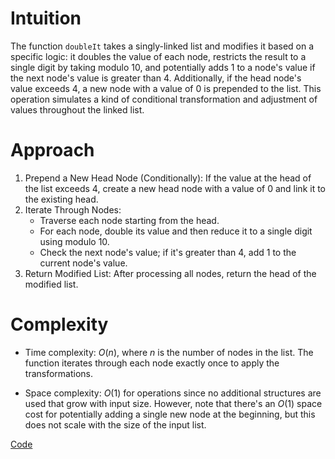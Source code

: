 # Intuition
The function `doubleIt` takes a singly-linked list and modifies it based on a specific logic: it doubles the value of each node, restricts the result to a single digit by taking modulo 10, and potentially adds 1 to a node's value if the next node's value is greater than 4. Additionally, if the head node's value exceeds 4, a new node with a value of 0 is prepended to the list. This operation simulates a kind of conditional transformation and adjustment of values throughout the linked list.

# Approach
1. Prepend a New Head Node (Conditionally): If the value at the head of the list exceeds 4, create a new head node with a value of 0 and link it to the existing head.
2. Iterate Through Nodes:
   - Traverse each node starting from the head.
   - For each node, double its value and then reduce it to a single digit using modulo 10.
   - Check the next node's value; if it's greater than 4, add 1 to the current node's value.
4. Return Modified List: After processing all nodes, return the head of the modified list.

# Complexity
- Time complexity:
$O(n)$, where $n$ is the number of nodes in the list. The function iterates through each node exactly once to apply the transformations.

- Space complexity:
$O(1)$ for operations since no additional structures are used that grow with input size. However, note that there's an $O(1)$ space cost for potentially adding a single new node at the beginning, but this does not scale with the size of the input list.

[Code](./2816-Double-a-Number-Represented-as-a-Linked-List.ts)